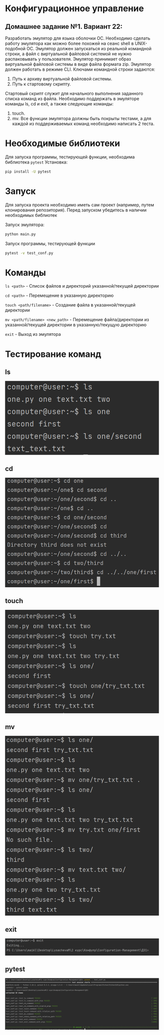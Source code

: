 # Конфигурационное управление
## Домашнее задание №1. Вариант 22:
Разработать эмулятор для языка оболочки ОС. Необходимо сделать работу 
эмулятора как можно более похожей на сеанс shell в UNIX-подобной ОС. 
Эмулятор должен запускаться из реальной командной строки, а файл с 
виртуальной файловой системой не нужно распаковывать у пользователя. 
Эмулятор принимает образ виртуальной файловой системы в виде файла формата 
zip. Эмулятор должен работать в режиме CLI. 
Ключами командной строки задаются: 
1. Путь к архиву виртуальной файловой системы.
2. Путь к стартовому скрипту. 

Стартовый скрипт служит для начального выполнения заданного списка 
команд из файла. 
Необходимо поддержать в эмуляторе команды ls, cd и exit, а также 
следующие команды: 
1. touch. 
2. mv. 
Все функции эмулятора должны быть покрыты тестами, а для каждой из 
поддерживаемых команд необходимо написать 2 теста.

# Необходимые библиотеки
Для запуска программы, тестирующей функции, необходима библиотека `pytest`
Установка:
```BASH
pip install -U pytest
```

# Запуск
Для запуска проекта необходимо иметь сам проект (например, путем клонирования репозитория).
Перед запуском убедитесь в наличии необходимых библиотек

Запуск эмулятора:
```BASH
python main.py
```
Запуск программы, тестирующей функции
```BASH
pytest -v test_conf.py
```

# Команды
`ls <path>` - Список файлов и директорий указанной/текущей директории

`cd <path>` - Перемещение в указанную директорию

`touch <path/filename>` - Создание файла в указанной/текущей директории

`mv <path/filename> <new_path>` - Перемещение файла/директории из указанной/текущей директории в указанную/текущую директорию

`exit` - Выход из эмулятора

# Тестирование команд
## ls
![img.png](png/ls.png)
## cd
![img.png](png/cd.png)
## touch
![img.png](png/touch.png)
## mv
![img.png](png/mv.png)
## exit
![img_1.png](png/exit.png)
## pytest
![img.png](png/test_conf.png)
